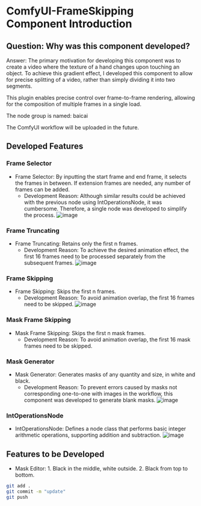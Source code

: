 # ComfyUI-FrameSkipping Component Introduction

## Question: Why was this component developed?
Answer: The primary motivation for developing this component was to create a video where the texture of a hand changes upon touching an object. To achieve this gradient effect, I developed this component to allow for precise splitting of a video, rather than simply dividing it into two segments.

This plugin enables precise control over frame-to-frame rendering, allowing for the composition of multiple frames in a single load.

The node group is named: baicai

The ComfyUI workflow will be uploaded in the future.

## Developed Features
### Frame Selector
- Frame Selector: By inputting the start frame and end frame, it selects the frames in between. If extension frames are needed, any number of frames can be added.
  - Development Reason: Although similar results could be achieved with the previous node using IntOperationsNode, it was cumbersome. Therefore, a single node was developed to simplify the process.
![image](https://github.com/baicai99/ComfyUI-FrameSkipping/assets/101706274/3a36b65a-5573-4abb-9708-5422f48dd74c)

### Frame Truncating
- Frame Truncating: Retains only the first n frames.
  - Development Reason: To achieve the desired animation effect, the first 16 frames need to be processed separately from the subsequent frames.
![image](https://github.com/baicai99/ComfyUI-FrameSkipping/assets/101706274/309f9ae2-442f-4d71-b065-db3c13f967ff)

### Frame Skipping
- Frame Skipping: Skips the first n frames.
  - Development Reason: To avoid animation overlap, the first 16 frames need to be skipped.
![image](https://github.com/baicai99/ComfyUI-FrameSkipping/assets/101706274/dd925c20-3bd8-44c6-8869-35296af99c21)

### Mask Frame Skipping
- Mask Frame Skipping: Skips the first n mask frames.
  - Development Reason: To avoid animation overlap, the first 16 mask frames need to be skipped.

### Mask Generator
- Mask Generator: Generates masks of any quantity and size, in white and black.
  - Development Reason: To prevent errors caused by masks not corresponding one-to-one with images in the workflow, this component was developed to generate blank masks.
![image](https://github.com/baicai99/ComfyUI-FrameSkipping/assets/101706274/80df546b-1497-4316-8bc7-819ddc50a37c)

### IntOperationsNode
- IntOperationsNode: Defines a node class that performs basic integer arithmetic operations, supporting addition and subtraction.
![image](https://github.com/baicai99/ComfyUI-FrameSkipping/assets/101706274/1515c260-4e9c-43f0-9198-8c5ef9962cee)

## Features to be Developed
- Mask Editor: 1. Black in the middle, white outside. 2. Black from top to bottom.

```bash
git add .
git commit -m "update"
git push
```